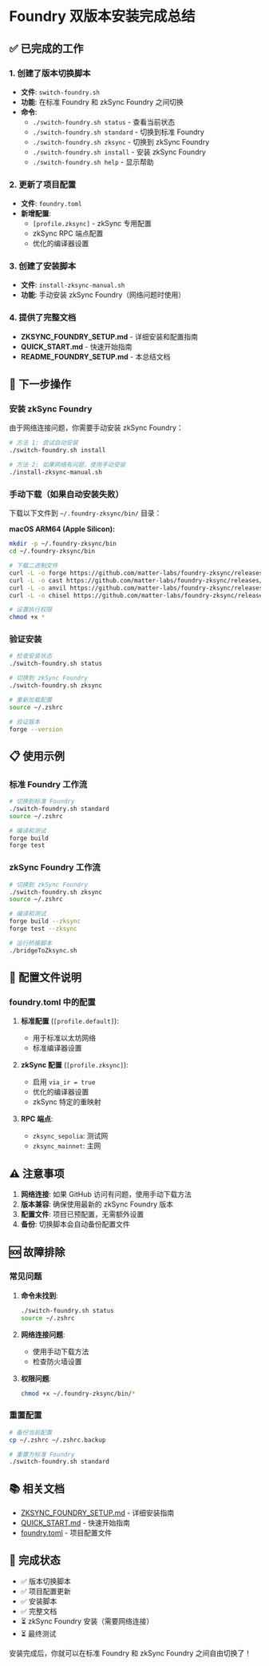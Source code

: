 # Foundry 双版本安装完成总结

## ✅ 已完成的工作

### 1. 创建了版本切换脚本
- **文件**: `switch-foundry.sh`
- **功能**: 在标准 Foundry 和 zkSync Foundry 之间切换
- **命令**:
  - `./switch-foundry.sh status` - 查看当前状态
  - `./switch-foundry.sh standard` - 切换到标准 Foundry
  - `./switch-foundry.sh zksync` - 切换到 zkSync Foundry
  - `./switch-foundry.sh install` - 安装 zkSync Foundry
  - `./switch-foundry.sh help` - 显示帮助

### 2. 更新了项目配置
- **文件**: `foundry.toml`
- **新增配置**:
  - `[profile.zksync]` - zkSync 专用配置
  - zkSync RPC 端点配置
  - 优化的编译器设置

### 3. 创建了安装脚本
- **文件**: `install-zksync-manual.sh`
- **功能**: 手动安装 zkSync Foundry（网络问题时使用）

### 4. 提供了完整文档
- **ZKSYNC_FOUNDRY_SETUP.md** - 详细安装和配置指南
- **QUICK_START.md** - 快速开始指南
- **README_FOUNDRY_SETUP.md** - 本总结文档

## 🚀 下一步操作

### 安装 zkSync Foundry

由于网络连接问题，你需要手动安装 zkSync Foundry：

```bash
# 方法 1: 尝试自动安装
./switch-foundry.sh install

# 方法 2: 如果网络有问题，使用手动安装
./install-zksync-manual.sh
```

### 手动下载（如果自动安装失败）

下载以下文件到 `~/.foundry-zksync/bin/` 目录：

**macOS ARM64 (Apple Silicon):**
```bash
mkdir -p ~/.foundry-zksync/bin
cd ~/.foundry-zksync/bin

# 下载二进制文件
curl -L -o forge https://github.com/matter-labs/foundry-zksync/releases/latest/download/forge-darwin-aarch64
curl -L -o cast https://github.com/matter-labs/foundry-zksync/releases/latest/download/cast-darwin-aarch64
curl -L -o anvil https://github.com/matter-labs/foundry-zksync/releases/latest/download/anvil-darwin-aarch64
curl -L -o chisel https://github.com/matter-labs/foundry-zksync/releases/latest/download/chisel-darwin-aarch64

# 设置执行权限
chmod +x *
```

### 验证安装

```bash
# 检查安装状态
./switch-foundry.sh status

# 切换到 zkSync Foundry
./switch-foundry.sh zksync

# 重新加载配置
source ~/.zshrc

# 验证版本
forge --version
```

## 📋 使用示例

### 标准 Foundry 工作流
```bash
# 切换到标准 Foundry
./switch-foundry.sh standard
source ~/.zshrc

# 编译和测试
forge build
forge test
```

### zkSync Foundry 工作流
```bash
# 切换到 zkSync Foundry
./switch-foundry.sh zksync
source ~/.zshrc

# 编译和测试
forge build --zksync
forge test --zksync

# 运行桥接脚本
./bridgeToZksync.sh
```

## 🔧 配置文件说明

### foundry.toml 中的配置

1. **标准配置** (`[profile.default]`):
   - 用于标准以太坊网络
   - 标准编译器设置

2. **zkSync 配置** (`[profile.zksync]`):
   - 启用 `via_ir = true`
   - 优化的编译器设置
   - zkSync 特定的重映射

3. **RPC 端点**:
   - `zksync_sepolia`: 测试网
   - `zksync_mainnet`: 主网

## ⚠️ 注意事项

1. **网络连接**: 如果 GitHub 访问有问题，使用手动下载方法
2. **版本兼容**: 确保使用最新的 zkSync Foundry 版本
3. **配置文件**: 项目已预配置，无需额外设置
4. **备份**: 切换脚本会自动备份配置文件

## 🆘 故障排除

### 常见问题

1. **命令未找到**:
   ```bash
   ./switch-foundry.sh status
   source ~/.zshrc
   ```

2. **网络连接问题**:
   - 使用手动下载方法
   - 检查防火墙设置

3. **权限问题**:
   ```bash
   chmod +x ~/.foundry-zksync/bin/*
   ```

### 重置配置

```bash
# 备份当前配置
cp ~/.zshrc ~/.zshrc.backup

# 重置为标准 Foundry
./switch-foundry.sh standard
```

## 📚 相关文档

- [ZKSYNC_FOUNDRY_SETUP.md](./ZKSYNC_FOUNDRY_SETUP.md) - 详细安装指南
- [QUICK_START.md](./QUICK_START.md) - 快速开始指南
- [foundry.toml](./foundry.toml) - 项目配置文件

## 🎉 完成状态

- ✅ 版本切换脚本
- ✅ 项目配置更新
- ✅ 安装脚本
- ✅ 完整文档
- ⏳ zkSync Foundry 安装（需要网络连接）
- ⏳ 最终测试

安装完成后，你就可以在标准 Foundry 和 zkSync Foundry 之间自由切换了！


